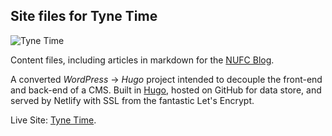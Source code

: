 ## Site files for Tyne Time

![Tyne Time](https://www.tynetime.com/tyne-time-nufc-blog.jpg)

Content files, including articles in markdown for the [NUFC Blog](https://www.tynetime.com).

A converted _WordPress_ -> _Hugo_ project intended to decouple the front-end and back-end of a CMS.
Built in [Hugo](https://gohugo.io), hosted on GitHub for data store, and served by Netlify with SSL from the fantastic Let's Encrypt.

Live Site: [Tyne Time](https://www.tynetime.com).
